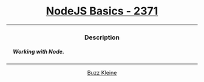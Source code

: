 # [<center>NodeJS Basics - 2371</center>](https://intranet.hbtn.io/projects/2371)
 ---
 ### <center>Description</center> 
 ##### &emsp; Working with Node.
 ---
 [<center>Buzz Kleine</center>](https://github.com/conkobar)
